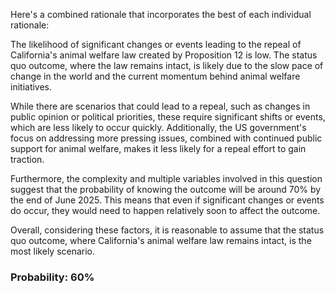Here's a combined rationale that incorporates the best of each individual rationale:

The likelihood of significant changes or events leading to the repeal of California's animal welfare law created by Proposition 12 is low. The status quo outcome, where the law remains intact, is likely due to the slow pace of change in the world and the current momentum behind animal welfare initiatives.

While there are scenarios that could lead to a repeal, such as changes in public opinion or political priorities, these require significant shifts or events, which are less likely to occur quickly. Additionally, the US government's focus on addressing more pressing issues, combined with continued public support for animal welfare, makes it less likely for a repeal effort to gain traction.

Furthermore, the complexity and multiple variables involved in this question suggest that the probability of knowing the outcome will be around 70% by the end of June 2025. This means that even if significant changes or events do occur, they would need to happen relatively soon to affect the outcome.

Overall, considering these factors, it is reasonable to assume that the status quo outcome, where California's animal welfare law remains intact, is the most likely scenario.

### Probability: 60%